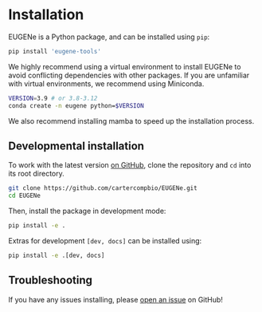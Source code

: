 # Installation
EUGENe is a Python package, and can be installed using `pip`:

```bash
pip install 'eugene-tools'
```

We highly recommend using a virtual environment to install EUGENe to avoid conflicting dependencies with other packages. If you are unfamiliar with virtual environments, we recommend using Miniconda.

```bash
VERSION=3.9 # or 3.8-3.12
conda create -n eugene python=$VERSION
```

We also recommend installing mamba to speed up the installation process.

## Developmental installation
To work with the latest version [on GitHub](https://github.com/ML4GLand/EUGENe), clone the repository and `cd` into its root directory.

```bash
git clone https://github.com/cartercompbio/EUGENe.git
cd EUGENe
```

Then, install the package in development mode:

```bash
pip install -e .
```

Extras for development `[dev, docs]` can be installed using:

```bash
pip install -e .[dev, docs]
```

## Troubleshooting
If you have any issues installing, please [open an issue](https://github.com/cartercompbio/EUGENe/issues) on GitHub!
